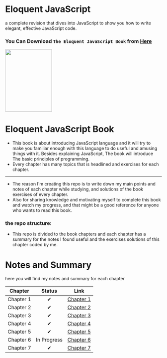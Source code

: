 # Eloquent JavaScript
a complete revision that dives into JavaScript to show you how to write elegant, effective JavaScript code.

### You Can Download ```The Eloquent JavaScript Book``` from  [Here](https://github.com/0xGhada/eloquent-javascript-book/blob/main/Eloquent_JavaScript_3rdEdition.pdf)

<img src="https://m.media-amazon.com/images/I/91asIC1fRwL._AC_UF1000,1000_QL80_.jpg" width="150" height="200">

# Eloquent JavaScript Book
- This book is about introducing JavaScript language and it will try to make you familiar enough with this language to do useful and amusing things with it. Besides explaining JavaScript, The book will introduce The basic principles of programming.
- Every chapter has many topics that is headlined and exercises for each chapter.
----------------------------------  
- The reason I'm creating this repo is to write down my main points and notes of each chapter while studying, and solutions of the book exercises of every chapter.
- Also for sharing knowledge and motivating myself to complete this book and watch my progress, and that might be a good reference for anyone who wants to read this book.
  
### the repo structure:
- This repo is divided to the book chapters and each chapter has a summary for the notes I found useful and the exercises solutions of this chapter coded by me.

# Notes and Summary
here you will find my notes and summary for each chapter

| Chapter | Status | Link |
| :---:| :---: | :---: |
| Chapter 1 | ✔ | [ Chapter 1 ](https://github.com/habibaelsayed/eloquent-javascript-book/tree/a9639fc1a2a3222109fbfe7f3fea408ad24390a9/chapter-1)|
| Chapter 2 | ✔ |  [ Chapter 2 ](https://github.com/habibaelsayed/eloquent-javascript-book/tree/b571fcf6110e303d218d12ec69072f7ea67c5f6e/chapter-2) |
| Chapter 3 | ✔ | [ Chapter 3]( https://github.com/habibaelsayed/eloquent-javascript-book/tree/9ae574dbcfe11c25d728c58a69c50ec2825d118b/chapter-3) |
| Chapter 4 | ✔ |  [ Chapter 4 ](https://github.com/habibaelsayed/eloquent-javascript-book/tree/9870a5e0a5c7dc30874e42781bf164d757f6dc6f/chapter-4) |
| Chapter 5 | ✔ |  [ Chapter 5 ](https://github.com/habibaelsayed/eloquent-javascript-book/tree/54141f91b1970ca3e4e7387a02b23a15b6df3450/chapter-5) |
| Chapter 6 | In Progress |  [ Chapter 6 ](https://github.com/habibaelsayed/eloquent-javascript-book/tree/d162ec301a765afa9cc1ce1bc6ca37121c98002d/chapter-6) |
| Chapter 7 | ✔ |  [ Chapter 7 ](https://github.com/habibaelsayed/eloquent-javascript-book/tree/e021c068096cb9d5f9bb4c57a47508e58d1d1b6f/chapter-7) |
